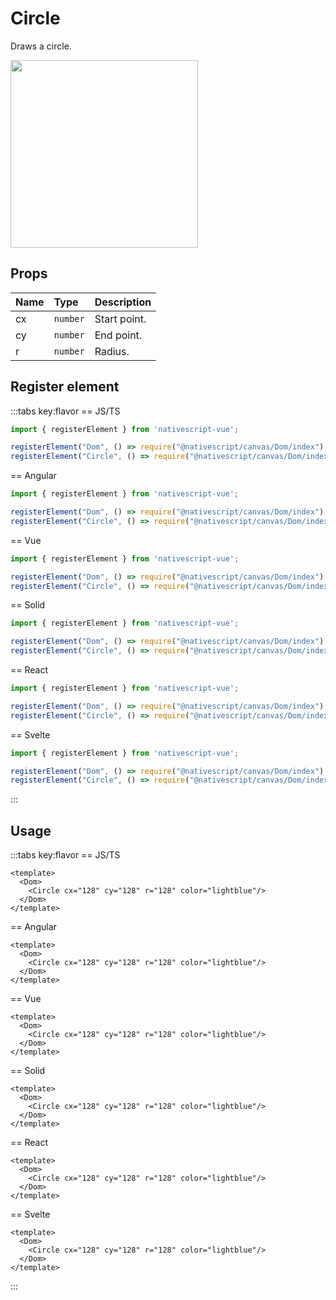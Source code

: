 # Circle

Draws a circle.

<img height="300px" width="300px" src="/img/circle.webp"/>

## Props

| Name | Type     | Description  |
| :--- | :------- | :----------- |
| cx   | `number` | Start point. |
| cy   | `number` | End point.   |
| r    | `number` | Radius.      |


## Register element
:::tabs key:flavor
== JS/TS

```ts
import { registerElement } from 'nativescript-vue';

registerElement("Dom", () => require("@nativescript/canvas/Dom/index").Dom)
registerElement("Circle", () => require("@nativescript/canvas/Dom/index").Circle)
```

== Angular

```ts
import { registerElement } from 'nativescript-vue';

registerElement("Dom", () => require("@nativescript/canvas/Dom/index").Dom)
registerElement("Circle", () => require("@nativescript/canvas/Dom/index").Circle)
```

== Vue

```ts
import { registerElement } from 'nativescript-vue';

registerElement("Dom", () => require("@nativescript/canvas/Dom/index").Dom)
registerElement("Circle", () => require("@nativescript/canvas/Dom/index").Circle)
```

== Solid

```ts
import { registerElement } from 'nativescript-vue';

registerElement("Dom", () => require("@nativescript/canvas/Dom/index").Dom)
registerElement("Circle", () => require("@nativescript/canvas/Dom/index").Circle)
```

== React

```ts
import { registerElement } from 'nativescript-vue';

registerElement("Dom", () => require("@nativescript/canvas/Dom/index").Dom)
registerElement("Circle", () => require("@nativescript/canvas/Dom/index").Circle)
```

== Svelte

```ts
import { registerElement } from 'nativescript-vue';

registerElement("Dom", () => require("@nativescript/canvas/Dom/index").Dom)
registerElement("Circle", () => require("@nativescript/canvas/Dom/index").Circle)
```

:::


## Usage

:::tabs key:flavor
== JS/TS

```vue
<template>
  <Dom>
    <Circle cx="128" cy="128" r="128" color="lightblue"/>
  </Dom>
</template>
```

== Angular

```vue
<template>
  <Dom>
    <Circle cx="128" cy="128" r="128" color="lightblue"/>
  </Dom>
</template>
```

== Vue

```vue
<template>
  <Dom>
    <Circle cx="128" cy="128" r="128" color="lightblue"/>
  </Dom>
</template>
```

== Solid

```vue
<template>
  <Dom>
    <Circle cx="128" cy="128" r="128" color="lightblue"/>
  </Dom>
</template>
```

== React

```vue
<template>
  <Dom>
    <Circle cx="128" cy="128" r="128" color="lightblue"/>
  </Dom>
</template>
```

== Svelte

```vue
<template>
  <Dom>
    <Circle cx="128" cy="128" r="128" color="lightblue"/>
  </Dom>
</template>
```

:::

